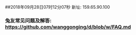 ##2018年09月28日07时12分07秒 新址: 159.65.90.100
### 兔友常见问题及解答: https://github.com/wanggonging/d/blob/w/FAQ.md

